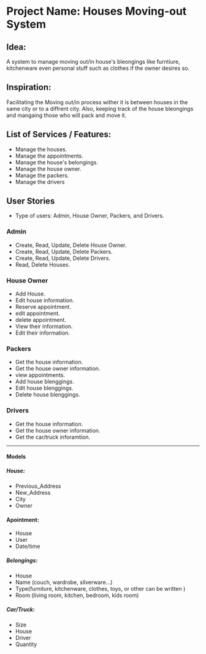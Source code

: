 
# Project Name: Houses Moving-out System

## Idea:
A system to manage moving out/in house's bleongings like furntiure, kitchenware even personal stuff such as clothes if the owner desires so.

## Inspiration:
Facilitating the Moving out/in process wither it is between houses in the same city or to a diffrent city. Also, keeping track of the house bleongings and mangaing those who will pack and move it.
 
## List of Services / Features:

- Manage the houses.
- Manage the appointments.
- Manage the house's belongings.
- Manage the house owner.
- Manage the packers.
- Manage the drivers

## User Stories
- Type of users: Admin, House Owner, Packers, and Drivers.

### Admin

- Create, Read, Update, Delete House Owner.
- Create, Read, Update, Delete Packers.
- Create, Read, Update, Delete Drivers.
- Read, Delete Houses.

### House Owner

- Add House.
- Edit house information.
- Reserve appointment.
- edit appointment.
- delete appointment.
- View their information.
- Edit their information.

### Packers

- Get the house information.
- Get the house owner information.
- view appointments.
- Add house blenggings.
- Edit house blenggings.
- Delete house blenggings.

### Drivers

- Get the house information.
- Get the house owner information.
- Get the car/truck inforamtion.


------------


#### Models


##### House:
- Previous_Address
- New_Address
- City
- Owner

#### Apointment:
- House
- User
- Date/time

##### Belongings:
- House
- Name (couch, wardrobe, silverware...)
- Type(furniture, kitchenware, clothes, toys, or other can be written )
- Room (living room, kitchen, bedroom, kids room)

##### Car/Truck:
- Size
- House
- Driver
- Quantity
